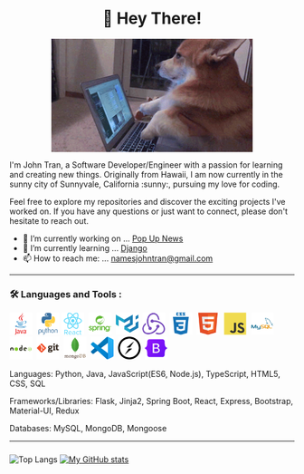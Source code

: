 <h1 align="center">👋 Hey There!</h1>
<p align="center">
<img src="https://github.com/DatGuy8/DatGuy8/blob/main/images/corgiTyping.gif" height="200px" align="center">
</p>
<p>
I'm John Tran, a Software Developer/Engineer with a passion for learning and creating new things. Originally from Hawaii, I am now currently in the sunny city of Sunnyvale, California :sunny:, pursuing my love for coding.

Feel free to explore my repositories and discover the exciting projects I've worked on. If you have any questions or just want to connect, please don't hesitate to reach out.
</p>

- 🔭 I’m currently working on ... <a href="https://github.com/DatGuy8/PopUpNews">Pop Up News</a>
- 🌱 I’m currently learning ... <a href="https://www.djangoproject.com/">Django</a>
- 📫 How to reach me: ... namesjohntran@gmail.com

---

### :hammer_and_wrench: Languages and Tools :

<div>
  <img src="https://github.com/devicons/devicon/blob/master/icons/java/java-original-wordmark.svg" title="Java" alt="Java" width="40" height="40"/>&nbsp;
  <img src="https://github.com/devicons/devicon/blob/master/icons/python/python-original-wordmark.svg" title="Python" alt="Python" width="40" height="40"/>
  <img src="https://github.com/devicons/devicon/blob/master/icons/react/react-original-wordmark.svg" title="React" alt="React" width="40" height="40"/>&nbsp;
  <img src="https://github.com/devicons/devicon/blob/master/icons/spring/spring-original-wordmark.svg" title="Spring" alt="Spring" width="40" height="40"/>&nbsp;
  <img src="https://github.com/devicons/devicon/blob/master/icons/materialui/materialui-original.svg" title="Material UI" alt="Material UI" width="40" height="40"/>&nbsp;
  <img src="https://github.com/devicons/devicon/blob/master/icons/redux/redux-original.svg" title="Redux" alt="Redux " width="40" height="40"/>&nbsp;
  <img src="https://github.com/devicons/devicon/blob/master/icons/css3/css3-plain-wordmark.svg"  title="CSS3" alt="CSS" width="40" height="40"/>&nbsp;
  <img src="https://github.com/devicons/devicon/blob/master/icons/html5/html5-original.svg" title="HTML5" alt="HTML" width="40" height="40"/>&nbsp;
  <img src="https://github.com/devicons/devicon/blob/master/icons/javascript/javascript-original.svg" title="JavaScript" alt="JavaScript" width="40" height="40"/>&nbsp;
  <img src="https://github.com/devicons/devicon/blob/master/icons/mysql/mysql-original-wordmark.svg" title="MySQL"  alt="MySQL" width="40" height="40"/>&nbsp;
  <img src="https://github.com/devicons/devicon/blob/master/icons/nodejs/nodejs-original-wordmark.svg" title="NodeJS" alt="NodeJS" width="40" height="40"/>&nbsp;
  <img src="https://github.com/devicons/devicon/blob/master/icons/git/git-original-wordmark.svg" title="Git" **alt="Git" width="40" height="40"/>&nbsp;
  <img src="https://github.com/devicons/devicon/blob/master/icons/mongodb/mongodb-original-wordmark.svg" title="MongoDB" **alt="MongoDB" width="40" height="40"/>&nbsp;
  <img src="https://github.com/devicons/devicon/blob/master/icons/vscode/vscode-original.svg" title="VSCode" alt="VSCode" width="40" height="40"/>&nbsp;
  <img src="https://github.com/devicons/devicon/blob/master/icons/socketio/socketio-original.svg" title="Socket.io" alt="Socket.io" width="40" height="40"/>&nbsp;
  <img src="https://github.com/devicons/devicon/blob/master/icons/bootstrap/bootstrap-original.svg" title="Bootstrap" alt="Bootstrap" width="40" height="40"/>&nbsp;
</div>


<p>Languages: Python, Java, JavaScript(ES6, Node.js), TypeScript, HTML5, CSS, SQL</p> 
 <p>Frameworks/Libraries: Flask, Jinja2, Spring Boot, React, Express, Bootstrap, Material-UI, Redux</p>
  <p>Databases: MySQL, MongoDB, Mongoose</p>
  
---
###

![Top Langs](https://github-readme-stats.vercel.app/api/top-langs/?username=DatGuy8&langs_count=8)
[![My GitHub stats](https://github-readme-stats.vercel.app/api?username=DatGuy8)](https://github.com/DatGuy8/github-readme-stats)

